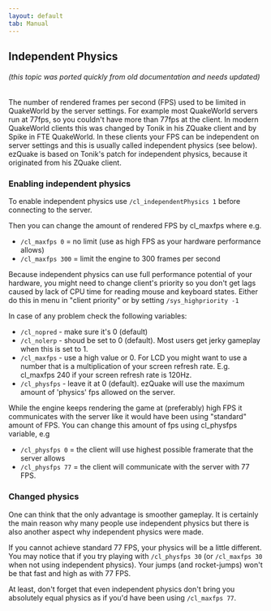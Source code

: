 ```yaml
---
layout: default
tab: Manual
---
```


## Independent Physics

###### (this topic was ported quickly from old documentation and needs updated)

The number of rendered frames per second (FPS) used to be limited in QuakeWorld by the server settings.
For example most QuakeWorld servers run at 77fps, so you couldn't have more than 77fps at the client.
In modern QuakeWorld clients this was changed by Tonik in his ZQuake client and by Spike in FTE QuakeWorld. In these clients your FPS can be independent on server settings and this is usually called independent physics (see below).
ezQuake is based on Tonik's patch for independent physics, because it originated from his ZQuake client.

### Enabling independent physics

To enable independent physics use `/cl_independentPhysics 1` before connecting to the server.

Then you can change the amount of rendered FPS by cl_maxfps where e.g.
- `/cl_maxfps 0` = no limit (use as high FPS as your hardware performance allows)
- `/cl_maxfps 300` = limit the engine to 300 frames per second

Because independent physics can use full performance potential of your hardware, you might need to change client's priority so you don't get lags caused by lack of CPU time for reading mouse and keyboard states. Either do this in menu in "client priority" or by setting `/sys_highpriority -1`

In case of any problem check the following variables:

- `/cl_nopred` - make sure it's 0 (default)
- `/cl_nolerp` - shoud be set to 0 (default). Most users get jerky gameplay when this is set to 1.
- `/cl_maxfps` - use a high value or 0. For LCD you might want to use a number that is a multiplication of your screen refresh rate. E.g. cl_maxfps 240 if your screen refresh rate is 120Hz.
- `/cl_physfps` - leave it at 0 (default). ezQuake will use the maximum amount of 'physics' fps allowed on the server.

While the engine keeps rendering the game at (preferably) high FPS it communicates with the server like it would have been using "standard" amount of FPS. You can change this amount of fps using cl_physfps variable, e.g
- `/cl_physfps 0` = the client will use highest possible framerate that the server allows
- `/cl_physfps 77` = the client will communicate with the server with 77 FPS.

### Changed physics

One can think that the only advantage is smoother gameplay. It is certainly the main reason why many people use independent physics but there is also another aspect why independent physics were made.

If you cannot achieve standard 77 FPS, your physics will be a little different. You may notice that if you try playing with `/cl_physfps 30` (or `/cl_maxfps 30` when not using independent physics). Your jumps (and rocket-jumps) won't be that fast and high as with 77 FPS.

At least, don't forget that even independent physics don't bring you absolutely equal physics as if you'd have been using `/cl_maxfps 77`.